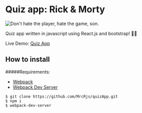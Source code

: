 # Quiz app: Rick & Morty
![Don't hate the player, hate the game, son.](https://media.giphy.com/media/Mp3y4McLBLA1W/giphy.gif)

Quiz app written in javascript using React.js and bootstrap! 🤘🏼

Live Demo: [Quiz App](http://marcorojas.me/quizapp)

## How to install

#####Requirements:
- [Webpack](https://webpack.github.io/)
- [Webpack Dev Server](https://webpack.github.io/docs/webpack-dev-server.html)

```shell
$ git clone https://github.com/MrcRjs/quizApp.git
$ npm i
$ webpack-dev-server
```